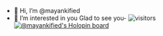 - 👋 Hi, I’m @mayankified
- 👀 I’m interested in you
Glad to see you- ![visitors](https://visitor-badge.glitch.me/badge?page_id=page.id)
[![@mayankified's Holopin board](https://holopin.io/api/user/board?user=mayankified)](https://holopin.io/@mayankified)
